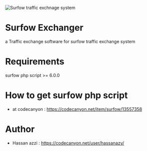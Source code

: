![Surfow traffic exchnage system](https://avatars0.githubusercontent.com/u/42043689?s=400&u=d872ea5cc944397f8db762a0242c47141aa85976&v=4)

# Surfow Exchanger
a Traffic exchange software for surfow traffic exchange system

# Requirements
surfow php script >= 6.0.0

# How to get surfow php script
- at codecanyon : https://codecanyon.net/item/surfow/13557358

# Author
- Hassan azzi : https://codecanyon.net/user/hassanazy/
